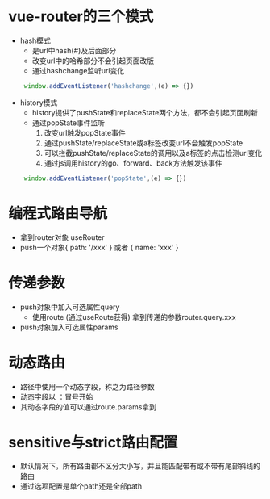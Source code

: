 # vue-router的三个模式
- hash模式
  - 是url中hash(#)及后面部分
  - 改变url中的哈希部分不会引起页面改版
  - 通过hashchange监听url变化
  ```js
   window.addEventListener('hashchange',(e) => {})
  ```
- history模式
  - history提供了pushState和replaceState两个方法，都不会引起页面刷新
  - 通过popState事件监听
    1. 改变url触发popState事件
    2. 通过pushState/replaceState或a标签改变url不会触发popState
    3. 可以拦截pushState/replaceState的调用以及a标签的点击检测url变化
    4. 通过js调用history的go、forward、back方法触发该事件
  ```js
   window.addEventListener('popState',(e) => {})
  ```

# 编程式路由导航
- 拿到router对象 useRouter
- push一个对象{ path: '/xxx' } 或者 { name: 'xxx' }

# 传递参数
- push对象中加入可选属性query
  - 使用route (通过useRoute获得) 拿到传递的参数router.query.xxx
- push对象加入可选属性params

# 动态路由
- 路径中使用一个动态字段，称之为路径参数
- 动态字段以 ：冒号开始
- 其动态字段的值可以通过route.params拿到

# sensitive与strict路由配置
- 默认情况下，所有路由都不区分大小写，并且能匹配带有或不带有尾部斜线的路由
- 通过选项配置是单个path还是全部path
